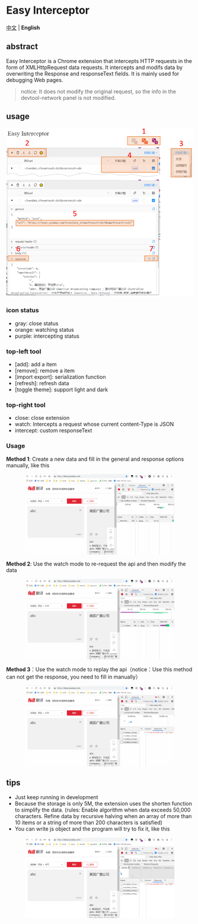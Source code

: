 # Easy Interceptor

[中文](./readme-zh.md) | **English**

## abstract
Easy Interceptor is a Chrome extension that intercepts HTTP requests in the form of XMLHttpRequest data requests. It intercepts and modifs data by overwriting the Response and responseText fields. It is mainly used for debugging Web pages.

> notice: It does not modify the original request, so the info in the devtool-network panel is not modified.

## usage


![demo](./assets/demo.png)

### icon status
- gray: close status
- orange: watching status
- purple: intercepting status

### top-left tool
- [add]: add a item
- [remove]: remove a item
- [import export]: serialization function
- [refresh]: refresh data
- [toggle theme]: support light and dark

### top-right tool
- close: close extension
- watch: Intercepts a request whose current content-Type is JSON
- intercept: custom responseText

### Usage

**Method 1**: Create a new data and fill in the general and response options manually, like this

<img src="./assets/demo-add.gif" alt="demo" style="width:80%;padding-left:10%" />

**Method 2**: Use the watch mode to re-request the api and then modify the data

<img src="./assets/demo-watch.gif" alt="demo2" style="width:80%;padding-left:10%" />

**Method 3**：Use the watch mode to replay the api（notice：Use this method can not get the response, you need to fill in manually）

<img src="./assets/demo-replay.gif" alt="demo3" style="width:80%;padding-left:10%" />

## tips
- Just keep running in development
- Because the storage is only 5M, the extension uses the shorten function to simplify the data. (rules: Enable algorithm when data exceeds 50,000 characters. Refine data by recursive halving when an array of more than 10 items or a string of more than 200 characters is satisfied)
- You can write js object and the program will try to fix it, like this

<img src="./assets/demo-repair.gif" alt="demo4" style="width:80%;padding-left:10%" />